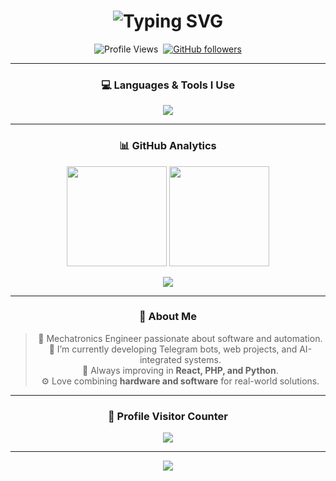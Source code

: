 <!-- 🌟 Extreme & Professional GitHub Profile by Furkan Boyvat -->

<!-- Header -->
<h1 align="center">
  <img src="https://readme-typing-svg.demolab.com?font=Orbitron&size=30&duration=3000&pause=500&color=00BFFF&center=true&vCenter=true&width=500&lines=Hi%2C+I'm+Furkan+Boyvat.;Mechatronics+Engineer+%26+Developer;Full+Stack+%7C+AI+%7C+Automation+Enthusiast" alt="Typing SVG" />
</h1>

<div align="center">
  
![Profile Views](https://komarev.com/ghpvc/?username=FurkanBoyvat&color=0E75B6&style=flat-square)&nbsp;
[![GitHub followers](https://img.shields.io/github/followers/FurkanBoyvat?label=Follow&style=social)](https://github.com/FurkanBoyvat)

---

### 💻 Languages & Tools I Use
<p align="center">
  <img src="https://skillicons.dev/icons?i=js,java,html,css,cpp,python,php,figma,react,wordpress" />
</p>

---

### 📊 GitHub Analytics
<p align="center">
  <img src="https://github-readme-stats.vercel.app/api?username=FurkanBoyvat&show_icons=true&theme=tokyonight&hide_border=true&border_radius=10" height="160px" />
  <img src="https://github-readme-stats.vercel.app/api/top-langs/?username=FurkanBoyvat&layout=compact&theme=tokyonight&hide_border=true&border_radius=10" height="160px" />
</p>

<p align="center">
  <img src="https://github-profile-trophy.vercel.app/?username=FurkanBoyvat&theme=tokyonight&no-frame=true&no-bg=true&margin-w=5" />
</p>

---

### 🧠 About Me
> 💼 Mechatronics Engineer passionate about software and automation.  
> 🔭 I’m currently developing Telegram bots, web projects, and AI-integrated systems.  
> 🌱 Always improving in **React, PHP, and Python**.  
> ⚙️ Love combining **hardware and software** for real-world solutions.  

---

### 📍 Profile Visitor Counter
<p align="center">
  <img src="https://profile-counter.glitch.me/FurkanBoyvat/count.svg" />
</p>

---

<div align="center">
  <img src="https://capsule-render.vercel.app/api?type=waving&height=100&color=0:2b5876,100:4e4376&section=footer" />
</div>

</div>
